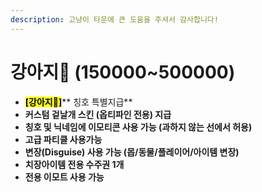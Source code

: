 ```yaml
---
description: 고냥이 타운에 큰 도움을 주셔서 감사합니다!
---
```


# 강아지🐶 (150000\~500000)

* <mark style="background-color:yellow;">**\[강아지🐶]**</mark>** 칭호  특별지급**&#x20;
* **커스텀 겉날개 스킨 (옵티파인 전용) 지급**
* **칭호 및 닉네임에 이모티콘 사용 가능 (과하지 않는 선에서 허용)**&#x20;
* **고급 파티클 사용가능**&#x20;
* **변장(Disguise) 사용 가능 (몹/동물/플레이어/아이템 변장)**&#x20;
* **치장아이템 전용 수주권 1개**&#x20;
* **전용 이모트 사용 가능**
